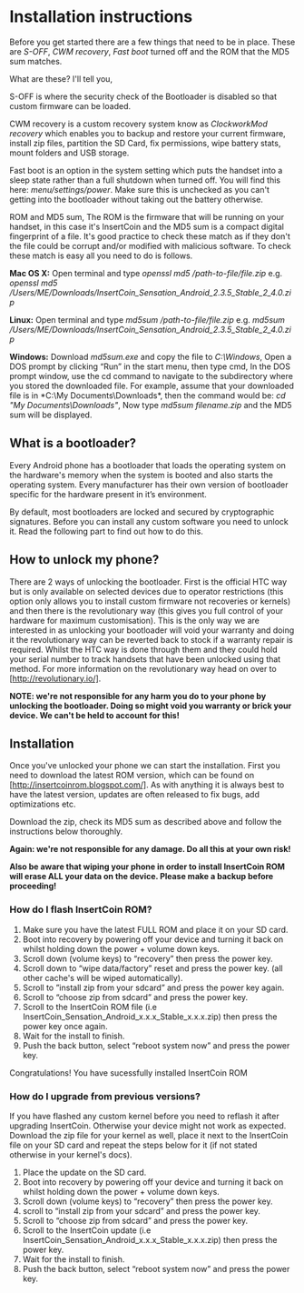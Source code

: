 # Installation instructions

Before you get started there are a few things that need to be in place. These are
*S-OFF*, *CWM recovery*, *Fast boot* turned off and the ROM that the MD5 sum matches. 

What are these? I'll tell you, 

S-OFF is where the security check of the Bootloader is disabled so that custom
firmware can be loaded. 

CWM recovery is a custom recovery system know as *ClockworkMod recovery* which
enables you to backup and restore your current firmware, install zip files,
partition the SD Card, fix permissions, wipe battery stats, mount folders and USB storage.

Fast boot is an option in the system setting which puts the handset into a
sleep state rather than a full shutdown when turned off. You will find this here:
*menu/settings/power*. Make sure this is unchecked as you can't getting into the
bootloader without taking out the battery otherwise. 

ROM and MD5 sum, The ROM is the firmware that will be running on your handset,
in this case it's InsertCoin and the MD5 sum is a compact digital fingerprint of
a file. It's good practice to check these match as if they don't the file could
be corrupt and/or modified with malicious software. To check these match is
easy all you need to do is follows. 

**Mac OS X:** Open terminal and type *openssl md5 /path-to-file/file.zip* 
e.g. *openssl md5 /Users/ME/Downloads/InsertCoin_Sensation_Android_2.3.5_Stable_2_4.0.zip*

**Linux:** Open terminal and type *md5sum /path-to-file/file.zip*
e.g. *md5sum /Users/ME/Downloads/InsertCoin_Sensation_Android_2.3.5_Stable_2_4.0.zip*

**Windows:** Download *md5sum.exe* and copy the file to *C:\Windows*, Open a DOS
prompt by clicking “Run” in the start menu, then type cmd, In the DOS prompt
window, use the cd command to navigate to the subdirectory where you stored
the downloaded file. For example, assume that your downloaded file is in
*C:\My Documents\Downloads\*, then the command would be: *cd "My Documents\Downloads"*,
Now type *md5sum filename.zip* and the MD5 sum will be displayed.

## What is a bootloader?
Every Android phone has a bootloader that loads the operating system on the
hardware's memory when the system is booted and also starts the operating system.
Every manufacturer has their own version of bootloader specific for the hardware
present in it’s environment.

By default, most bootloaders are locked and secured by cryptographic signatures.
Before you can install any custom software you need to unlock it. Read the following
part to find out how to do this.

## How to unlock my phone?
There are 2 ways of unlocking the bootloader. First is the official HTC way but is
only available on selected devices due to operator restrictions (this option
only allows you to install custom firmware not recoveries or kernels) and then
there is the revolutionary way (this gives you full control of your hardware for
maximum customisation). This is the only way we are interested in as unlocking
your bootloader will void your warranty and doing it the revolutionary way can
be reverted back to stock if a warranty repair is required. Whilst the HTC way
is done through them and they could hold your serial number to track handsets
that have been unlocked using that method. For more information on the
revolutionary way head on over to [http://revolutionary.io/].

**NOTE: we're not responsible for any harm you do to your phone by unlocking the
bootloader. Doing so might void you warranty or brick your device. We can't be
held to account for this!**

## Installation
Once you've unlocked your phone we can start the installation. First you need to
download the latest ROM version, which can be found on [http://insertcoinrom.blogspot.com/].
As with anything it is always best to have the latest version, updates are often released
to fix bugs, add optimizations etc.

Download the zip, check its MD5 sum as described above and follow the instructions
below thoroughly.

**Again: we're not responsible for any damage. Do all this at your own risk!**

**Also be aware that wiping your phone in order to install InsertCoin ROM will
erase ALL your data on the device. Please make a backup before proceeding!**

### How do I flash InsertCoin ROM?
 1. Make sure you have the latest FULL ROM and place it on your SD card. 
 2. Boot into recovery by powering off your device and turning it back on
    whilst holding down the power + volume down keys.
 3. Scroll down (volume keys) to “recovery” then press the power key.
 4. Scroll down to “wipe data/factory” reset and press the power key.
    (all other cache's will be wiped automatically).
 6. Scroll to ”install zip from your sdcard” and press the power key again.
 7. Scroll to “choose zip from sdcard” and press the power key.
 8. Scroll to the InsertCoin ROM file (i.e InsertCoin_Sensation_Android_x.x.x_Stable_x.x.x.zip)
    then press the power key once again.
 9. Wait for the install to finish.
 10. Push the back button, select “reboot system now” and press the power key.

Congratulations! You have sucessfully installed InsertCoin ROM
 
### How do I upgrade from previous versions?
If you have flashed any custom kernel before you need to reflash it after upgrading InsertCoin.
Otherwise your device might not work as expected. Download the zip file for your kernel as
well, place it next to the InsertCoin file on your SD card and repeat the steps
below for it (if not stated otherwise in your kernel's docs).

 1. Place the update on the SD card. 
 2. Boot into recovery by powering off your device and turning it back on
    whilst holding down the power + volume down keys.
 3. Scroll down (volume keys) to “recovery” then press the power key.
 4. scroll to “install zip from your sdcard” and press the power key.
 5. Scroll to “choose zip from sdcard” and press the power key.
 8. Scroll to the InsertCoin update (i.e InsertCoin_Sensation_Android_x.x.x_Stable_x.x.x.zip)
    then press the power key.
 9. Wait for the install to finish.
 10. Push the back button, select “reboot system now” and press the power key.